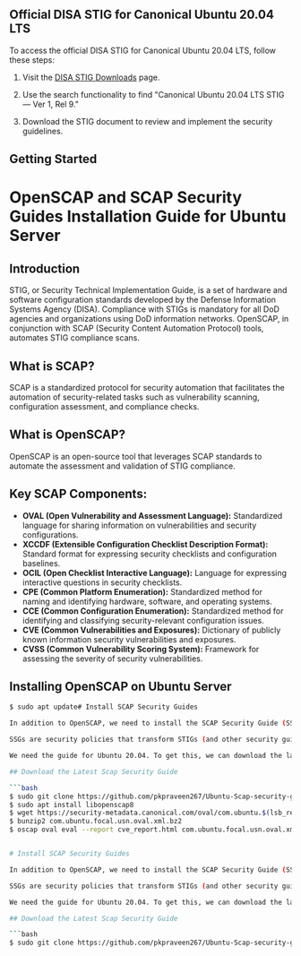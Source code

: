 
## Official DISA STIG for Canonical Ubuntu 20.04 LTS

To access the official DISA STIG for Canonical Ubuntu 20.04 LTS, follow these steps:

1. Visit the [DISA STIG Downloads](https://public.cyber.mil/stigs/downloads/) page.

2. Use the search functionality to find "Canonical Ubuntu 20.04 LTS STIG — Ver 1, Rel 9."

3. Download the STIG document to review and implement the security guidelines.

## Getting Started

# OpenSCAP and SCAP Security Guides Installation Guide for Ubuntu Server

## Introduction

STIG, or Security Technical Implementation Guide, is a set of hardware and software configuration standards developed by the Defense Information Systems Agency (DISA). Compliance with STIGs is mandatory for all DoD agencies and organizations using DoD information networks. OpenSCAP, in conjunction with SCAP (Security Content Automation Protocol) tools, automates STIG compliance scans.

## What is SCAP?

SCAP is a standardized protocol for security automation that facilitates the automation of security-related tasks such as vulnerability scanning, configuration assessment, and compliance checks.

## What is OpenSCAP?

OpenSCAP is an open-source tool that leverages SCAP standards to automate the assessment and validation of STIG compliance.

## Key SCAP Components:

- **OVAL (Open Vulnerability and Assessment Language):** Standardized language for sharing information on vulnerabilities and security configurations.
- **XCCDF (Extensible Configuration Checklist Description Format):** Standard format for expressing security checklists and configuration baselines.
- **OCIL (Open Checklist Interactive Language):** Language for expressing interactive questions in security checklists.
- **CPE (Common Platform Enumeration):** Standardized method for naming and identifying hardware, software, and operating systems.
- **CCE (Common Configuration Enumeration):** Standardized method for identifying and classifying security-relevant configuration issues.
- **CVE (Common Vulnerabilities and Exposures):** Dictionary of publicly known information security vulnerabilities and exposures.
- **CVSS (Common Vulnerability Scoring System):** Framework for assessing the severity of security vulnerabilities.

## Installing OpenSCAP on Ubuntu Server

```bash
$ sudo apt update# Install SCAP Security Guides

In addition to OpenSCAP, we need to install the SCAP Security Guide (SSG) for our Debian-based system.

SSGs are security policies that transform STIGs (and other security guidelines) into a machine-readable format (XCCDF) that can be used by OpenSCAP to scan your system for vulnerabilities and compliance.

We need the guide for Ubuntu 20.04. To get this, we can download the latest SSG packages from the ComplianceAsCode project.

## Download the Latest Scap Security Guide

```bash
$ sudo git clone https://github.com/pkpraveen267/Ubuntu-Scap-security-guide.git
$ sudo apt install libopenscap8
$ wget https://security-metadata.canonical.com/oval/com.ubuntu.$(lsb_release -cs).usn.oval.xml.bz2
$ bunzip2 com.ubuntu.focal.usn.oval.xml.bz2
$ oscap oval eval --report cve_report.html com.ubuntu.focal.usn.oval.xml


# Install SCAP Security Guides

In addition to OpenSCAP, we need to install the SCAP Security Guide (SSG) for our Debian-based system.

SSGs are security policies that transform STIGs (and other security guidelines) into a machine-readable format (XCCDF) that can be used by OpenSCAP to scan your system for vulnerabilities and compliance.

We need the guide for Ubuntu 20.04. To get this, we can download the latest SSG packages from the ComplianceAsCode project.

## Download the Latest Scap Security Guide

```bash
$ sudo git clone https://github.com/pkpraveen267/Ubuntu-Scap-security-guide.git

